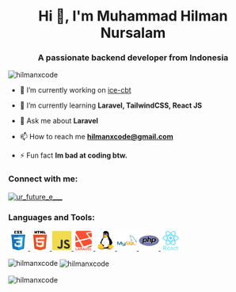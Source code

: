 <h1 align="center">Hi 👋, I'm Muhammad Hilman Nursalam</h1>
<h3 align="center">A passionate backend developer from Indonesia</h3>

<p align="left"> <img src="https://komarev.com/ghpvc/?username=hilmanxcode&label=Profile%20views&color=0e75b6&style=flat" alt="hilmanxcode" /> </p>

- 🔭 I’m currently working on [ice-cbt](https://github.com/hilmanXcode/ice-cbt)

- 🌱 I’m currently learning **Laravel, TailwindCSS, React JS**

- 💬 Ask me about **Laravel**

- 📫 How to reach me **hilmanxcode@gmail.com**

- ⚡ Fun fact **Im bad at coding btw.**

<h3 align="left">Connect with me:</h3>
<p align="left">
<a href="https://instagram.com/ur_future_e___" target="blank"><img align="center" src="https://raw.githubusercontent.com/rahuldkjain/github-profile-readme-generator/master/src/images/icons/Social/instagram.svg" alt="ur_future_e___" height="30" width="40" /></a>
</p>

<h3 align="left">Languages and Tools:</h3>
<p align="left"> <a href="https://www.w3schools.com/css/" target="_blank" rel="noreferrer"> <img src="https://raw.githubusercontent.com/devicons/devicon/master/icons/css3/css3-original-wordmark.svg" alt="css3" width="40" height="40"/> </a> <a href="https://www.w3.org/html/" target="_blank" rel="noreferrer"> <img src="https://raw.githubusercontent.com/devicons/devicon/master/icons/html5/html5-original-wordmark.svg" alt="html5" width="40" height="40"/> </a> <a href="https://developer.mozilla.org/en-US/docs/Web/JavaScript" target="_blank" rel="noreferrer"> <img src="https://raw.githubusercontent.com/devicons/devicon/master/icons/javascript/javascript-original.svg" alt="javascript" width="40" height="40"/> </a> <a href="https://laravel.com/" target="_blank" rel="noreferrer"> <img src="https://raw.githubusercontent.com/devicons/devicon/master/icons/laravel/laravel-plain-wordmark.svg" alt="laravel" width="40" height="40"/> </a> <a href="https://www.linux.org/" target="_blank" rel="noreferrer"> <img src="https://raw.githubusercontent.com/devicons/devicon/master/icons/linux/linux-original.svg" alt="linux" width="40" height="40"/> </a> <a href="https://www.mysql.com/" target="_blank" rel="noreferrer"> <img src="https://raw.githubusercontent.com/devicons/devicon/master/icons/mysql/mysql-original-wordmark.svg" alt="mysql" width="40" height="40"/> </a> <a href="https://www.php.net" target="_blank" rel="noreferrer"> <img src="https://raw.githubusercontent.com/devicons/devicon/master/icons/php/php-original.svg" alt="php" width="40" height="40"/> </a> <a href="https://reactjs.org/" target="_blank" rel="noreferrer"> <img src="https://raw.githubusercontent.com/devicons/devicon/master/icons/react/react-original-wordmark.svg" alt="react" width="40" height="40"/> </a> </p>

<p><img align="left" src="https://github-readme-stats.vercel.app/api/top-langs?username=hilmanxcode&show_icons=true&locale=en&layout=compact" alt="hilmanxcode" /></p>

<p>&nbsp;<img align="center" src="https://github-readme-stats.vercel.app/api?username=hilmanxcode&show_icons=true&locale=en" alt="hilmanxcode" /></p>

<p><img align="center" src="https://github-readme-streak-stats.herokuapp.com/?user=hilmanxcode&" alt="hilmanxcode" /></p>
